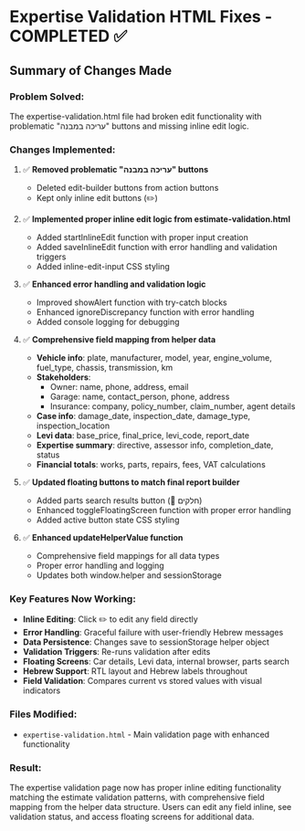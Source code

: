 # Expertise Validation HTML Fixes - COMPLETED ✅

## Summary of Changes Made

### Problem Solved:
The expertise-validation.html file had broken edit functionality with problematic "עריכה במבנה" buttons and missing inline edit logic.

### Changes Implemented:

1. ✅ **Removed problematic "עריכה במבנה" buttons** 
   - Deleted edit-builder buttons from action buttons
   - Kept only inline edit buttons (✏️)

2. ✅ **Implemented proper inline edit logic from estimate-validation.html**
   - Added startInlineEdit function with proper input creation
   - Added saveInlineEdit function with error handling and validation triggers
   - Added inline-edit-input CSS styling

3. ✅ **Enhanced error handling and validation logic**
   - Improved showAlert function with try-catch blocks
   - Enhanced ignoreDiscrepancy function with error handling
   - Added console logging for debugging

4. ✅ **Comprehensive field mapping from helper data**
   - **Vehicle info**: plate, manufacturer, model, year, engine_volume, fuel_type, chassis, transmission, km
   - **Stakeholders**: 
     - Owner: name, phone, address, email
     - Garage: name, contact_person, phone, address
     - Insurance: company, policy_number, claim_number, agent details
   - **Case info**: damage_date, inspection_date, damage_type, inspection_location
   - **Levi data**: base_price, final_price, levi_code, report_date
   - **Expertise summary**: directive, assessor info, completion_date, status
   - **Financial totals**: works, parts, repairs, fees, VAT calculations

5. ✅ **Updated floating buttons to match final report builder**
   - Added parts search results button (🔧 חלקים)
   - Enhanced toggleFloatingScreen function with proper error handling
   - Added active button state CSS styling

6. ✅ **Enhanced updateHelperValue function**
   - Comprehensive field mappings for all data types
   - Proper error handling and logging
   - Updates both window.helper and sessionStorage

### Key Features Now Working:

- **Inline Editing**: Click ✏️ to edit any field directly
- **Error Handling**: Graceful failure with user-friendly Hebrew messages  
- **Data Persistence**: Changes save to sessionStorage helper object
- **Validation Triggers**: Re-runs validation after edits
- **Floating Screens**: Car details, Levi data, internal browser, parts search
- **Hebrew Support**: RTL layout and Hebrew labels throughout
- **Field Validation**: Compares current vs stored values with visual indicators

### Files Modified:
- `expertise-validation.html` - Main validation page with enhanced functionality

### Result:
The expertise validation page now has proper inline editing functionality matching the estimate validation patterns, with comprehensive field mapping from the helper data structure. Users can edit any field inline, see validation status, and access floating screens for additional data.